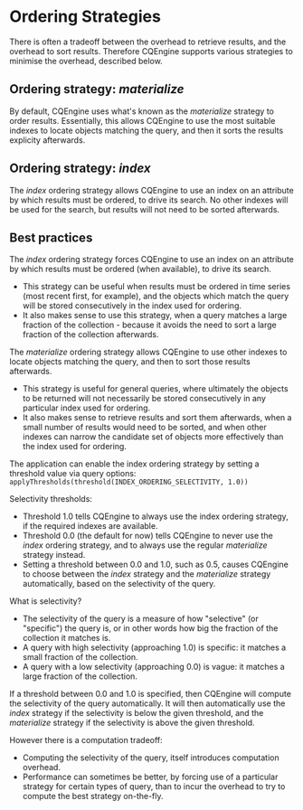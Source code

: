 # Ordering Strategies #

There is often a tradeoff between the overhead to retrieve results, and the overhead to sort results.
Therefore CQEngine supports various strategies to minimise the overhead, described below.

## Ordering strategy: _materialize_ ##

By default, CQEngine uses what's known as the _materialize_ strategy to order results.
Essentially, this allows CQEngine to use the most suitable indexes to locate objects matching the query, and then it sorts the results explicity afterwards.

## Ordering strategy: _index_ ##
The _index_ ordering strategy allows CQEngine to use an index on an attribute by which results must be ordered, to drive its search. No other indexes will be used for the search, but results will not need to be sorted afterwards.

## Best practices ##

The _index_ ordering strategy forces CQEngine to use an index on an attribute by which results must be ordered (when available), to drive its search.
* This strategy can be useful when results must be ordered in time series (most recent first, for example), and the objects which match the query will be stored consecutively in the index used for ordering.
* It also makes sense to use this strategy, when a query matches a large fraction of the collection - because it avoids the need to sort a large fraction of the collection afterwards.

The _materialize_ ordering strategy allows CQEngine to use other indexes to locate objects matching the query, and then to sort those results afterwards.
* This strategy is useful for general queries, where ultimately the objects to be returned will not necessarily be stored consecutively in any particular index used for ordering.
* It also makes sense to retrieve results and sort them afterwards, when a small number of results would need to be sorted, and when other indexes can narrow the candidate set of objects more effectively than the index used for ordering.

The application can enable the index ordering strategy by setting a threshold value  via query options: `applyThresholds(threshold(INDEX_ORDERING_SELECTIVITY, 1.0))`

Selectivity thresholds:
* Threshold 1.0 tells CQEngine to always use the index ordering strategy, if the required indexes are available.
* Threshold 0.0 (the default for now) tells CQEngine to never use the _index_ ordering strategy, and to always use the regular _materialize_ strategy instead.
* Setting a threshold between 0.0 and 1.0, such as 0.5, causes CQEngine to choose between the _index_ strategy and the _materialize_ strategy automatically, based on the selectivity of the query.

What is selectivity?
* The selectivity of the query is a measure of how "selective" (or "specific") the query is, or in other words how big the fraction of the collection it matches is.
* A query with high selectivity (approaching 1.0) is specific: it matches a small fraction of the collection.
* A query with a low selectivity (approaching 0.0) is vague: it matches a large fraction of the collection.

If a threshold between 0.0 and 1.0 is specified, then CQEngine will compute the selectivity of the query automatically.
It will then automatically use the _index_ strategy if the selectivity is below the given threshold, and the _materialize_ strategy if the selectivity is above the given threshold.

However there is a computation tradeoff:
* Computing the selectivity of the query, itself introduces computation overhead.
* Performance can sometimes be better, by forcing use of a particular strategy for certain types of query, than to incur the overhead to try to compute the best strategy on-the-fly.
